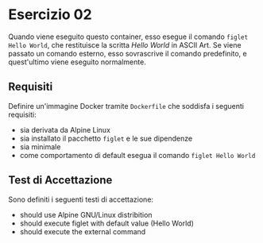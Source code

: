# Esercizio 02
Quando viene eseguito questo container, esso esegue il comando ```figlet Hello World```, che restituisce la scritta _Hello World_ in ASCII Art.
Se viene passato un comando esterno, esso sovrascrive il comando predefinito, e quest'ultimo viene eseguito normalmente.

## Requisiti
Definire un'immagine Docker tramite ```Dockerfile``` che soddisfa i seguenti requisiti:
- sia derivata da Alpine Linux
- sia installato il pacchetto ```figlet``` e le sue dipendenze
- sia minimale
- come comportamento di default esegua il comando ```figlet Hello World```

## Test di Accettazione
Sono definiti i seguenti testi di accettazione:
- should use Alpine GNU/Linux distribition
- should execute figlet with default value (Hello World)
- should execute the external command
